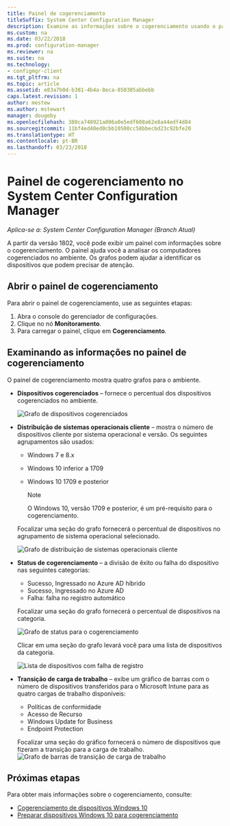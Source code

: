 ```yaml
---
title: Painel de cogerenciamento
titleSuffix: System Center Configuration Manager
description: Examine as informações sobre o cogerenciamento usando o painel.
ms.custom: na
ms.date: 03/22/2018
ms.prod: configuration-manager
ms.reviewer: na
ms.suite: na
ms.technology:
- configmgr-client
ms.tgt_pltfrm: na
ms.topic: article
ms.assetid: e83a7b0d-b381-4b4a-8eca-850385abbebb
caps.latest.revision: 1
author: mestew
ms.author: mstewart
manager: dougeby
ms.openlocfilehash: 380ca748921a806a0e5edf608a62e8a44edf4d84
ms.sourcegitcommit: 11bf4ed40ed0cbb10500cc58bbecbd23c92bfe20
ms.translationtype: HT
ms.contentlocale: pt-BR
ms.lasthandoff: 03/23/2018
---
```

# <a name="co-management-dashboard-in-system-center-configuration-manager"></a>Painel de cogerenciamento no System Center Configuration Manager
*Aplica-se a: System Center Configuration Manager (Branch Atual)*

A partir da versão 1802, você pode exibir um painel com informações sobre o cogerenciamento. O painel ajuda você a analisar os computadores cogerenciados no ambiente. Os grafos podem ajudar a identificar os dispositivos que podem precisar de atenção.<!--1356648-->

## <a name="open-the-co-management-dashboard"></a>Abrir o painel de cogerenciamento
Para abrir o painel de cogerenciamento, use as seguintes etapas: 

1. Abra o console do gerenciador de configurações. 
2. Clique no nó **Monitoramento**. 
3. Para carregar o painel, clique em **Cogerenciamento**.

## <a name="reviewing-information-in-the-co-management-dashboard"></a>Examinando as informações no painel de cogerenciamento

O painel de cogerenciamento mostra quatro grafos para o ambiente. 

- **Dispositivos cogerenciados** – fornece o percentual dos dispositivos cogerenciados no ambiente.

    ![Grafo de dispositivos cogerenciados](media\co-management-dashboard\Percent-Co-managed-graph.PNG)

- **Distribuição de sistemas operacionais cliente** – mostra o número de dispositivos cliente por sistema operacional e versão. Os seguintes agrupamentos são usados: </br>
    - Windows 7 e 8.x
    - Windows 10 inferior a 1709
    - Windows 10 1709 e posterior

         > [!NOTE] 
         > O Windows 10, versão 1709 e posterior, é um pré-requisito para o cogerenciamento.

     Focalizar uma seção do grafo fornecerá o percentual de dispositivos no agrupamento de sistema operacional selecionado.

     ![Grafo de distribuição de sistemas operacionais cliente](media\co-management-dashboard\Co-management-OS-distribution-graph.PNG)

- **Status de cogerenciamento** – a divisão de êxito ou falha do dispositivo nas seguintes categorias:
    - Sucesso, Ingressado no Azure AD híbrido
    - Sucesso, Ingressado no Azure AD
    - Falha: falha no registro automático
    
     Focalizar uma seção do grafo fornecerá o percentual de dispositivos na categoria. 

     ![Grafo de status para o cogerenciamento](media\co-management-dashboard\Co-management-status-graph.PNG)

     Clicar em uma seção do grafo levará você para uma lista de dispositivos da categoria.
 
     ![Lista de dispositivos com falha de registro](media\co-management-dashboard\Enrollment-Failure_Device-List.PNG)


- **Transição de carga de trabalho** – exibe um gráfico de barras com o número de dispositivos transferidos para o Microsoft Intune para as quatro cargas de trabalho disponíveis:
    - Políticas de conformidade
    - Acesso de Recurso
    - Windows Update for Business
    - Endpoint Protection

     Focalizar uma seção do gráfico fornecerá o número de dispositivos que fizeram a transição para a carga de trabalho. 
     ![Grafo de barras de transição de carga de trabalho](media\co-management-dashboard\Workload-Transition.PNG)


## <a name="next-steps"></a>Próximas etapas

Para obter mais informações sobre o cogerenciamento, consulte:
 - [Cogerenciamento de dispositivos Windows 10](/sccm/core/clients/manage/co-management-overview.md)
 - [Preparar dispositivos Windows 10 para cogerenciamento](/sccm/core/clients/manage/co-management-prepare.md)

    

